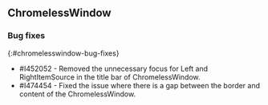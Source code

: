 ## ChromelessWindow

### Bug fixes
{:#chromelesswindow-bug-fixes}

* \#I452052 - Removed the unnecessary focus for Left and RightItemSource in the title bar of ChromelessWindow.
* \#I474454 - Fixed the issue where there is a gap between the border and content of the ChromelessWindow.
